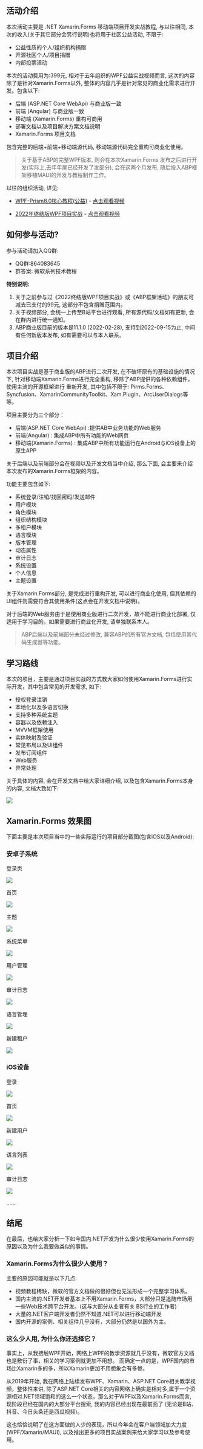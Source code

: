 ## 活动介绍

本次活动主要是 .NET Xamarin.Forms 移动端项目开发实战教程, 与以往相同, 本次的收入(关于其它部分会另行说明)也将用于社区公益活动, 不限于:

- 公益性质的个人/组织机构捐赠
- 开源社区个人/项目捐赠
- 内部投票活动

本次的活动费用为:399元, 相对于去年组织的WPF公益实战视频而言, 这次的内容除了是针对Xamarin.Forms以外, 整体的内容几乎是针对常见的商业化需求进行开发。包含以下:

- 后端 (ASP.NET Core WebApi) 与商业版一致
- 前端 (Angular) 与商业版一致
- 移动端 (Xamarin.Forms) 重构可商用
- 部署文档以及项目解决方案文档说明
- Xamarin.Forms 项目文档

包含完整的后端+前端+移动端源代码, 移动端源代码完全重构可商业化使用。

>关于基于ABP的完整WPF版本, 则会在本次Xamarin.Forms 发布之后进行开发(实际上,去年年尾已经开发了发部分), 会在这两个月发布, 随后投入ABP框架移植MAUI的开发与教程制作工作。

以往的组织活动, 详见:

- [WPF-Prism8.0核心教程(公益)](https://www.cnblogs.com/zh7791/p/14140920.html) - [点击观看视频](https://www.bilibili.com/video/BV1Ei4y1F7du?spm_id_from=333.999.0.0)

- [2022年终结版WPF项目实战](https://www.cnblogs.com/zh7791/p/15754663.html) - [点击观看视频](https://www.bilibili.com/video/BV1n3411x7VW?spm_id_from=333.999.0.0)

## 如何参与活动?

参与活动请加入QQ群:

- QQ群:864083645
- 群答案: 微软系列技术教程

**特别说明:**

1. 关于之前参与过《2022终结版WPF项目实战》或《ABP框架活动》的朋友可减去已支付的99元, 这部分不包含捐赠范围内。
2. 关于视频部分, 会统一上传至B站平台进行观看, 所有源代码/文档如有更新, 会在群内进行统一通知。
3. ABP商业版目前的版本是11.1.0 (2022-02-28), 支持到2022-09-15为止, 中间有任何新版本发布, 如有需要可以与本人联系。

## 项目介绍

本次项目实战是基于商业版的ABP进行二次开发, 在不破坏原有的基础设施的情况下, 针对移动端Xamarin.Forms进行完全重构, 移除了ABP提供的各种依赖组件，使用主流的开源框架进行
重新开发, 其中包括不限于: Pirms.Forms、Syncfusion、XamarinCommunityToolkit、Xam.Plugin、ArcUserDialogs等等。

项目主要分为三个部分：

- 后端(ASP.NET Core WebApi) :提供AB中业务功能的Web服务
- 前端(Angular) : 集成ABP中所有功能的Web网页
- 移动端(Xamarin.Forms) : 集成ABP中所有功能运行在Android与iOS设备上的原生APP

关于后端以及前端部分会在视频以及开发文档当中介绍, 那么下面, 会主要来介绍本次发布的Xamarin.Forms框架的内容。

功能主要包含如下:

- 系统登录/注销/找回密码/发送邮件
- 用户模块
- 角色模块
- 组织结构模块
- 多租户模块
- 语言模块
- 版本管理
- 动态属性
- 审计日志
- 系统设置
- 个人信息
- 主题设置

关于Xamarin.Forms部分, 是完成进行重构开发, 可以进行商业化使用, 但其依赖的UI组件则需要符合其使用条件(这点会在开发文档中说明)。

对于后端的Web服务由于是使用商业版进行二次开发，故不能进行商业化部署, 仅适用于学习目的。如果需要进行商业化开发, 请单独联系本人。

>ABP后端以及前端部分未经过修改, 兼容ABP的所有官方文档, 包括使用其代码生成器等功能。

## 学习路线

本次的项目，主要是通过项目实战的方式教大家如何使用Xamarin.Forms进行实际开发，其中包含常见的开发需求, 如下:

- 授权登录注销
- 本地化以及多语言切换
- 支持多种系统主题
- 容器以及依赖注入
- MVVM框架使用
- 实体映射及验证
- 常见布局以及UI组件
- 发布订阅组件
- Web服务
- 异常处理

关于具体的内容, 会在开发文档中给大家详细介绍, 以及包含Xamarin.Forms本身的内容, 文档大致如下:

![](https://img1.dotnet9.com/2022/04/1301.png)

## Xamarin.Forms 效果图

下面主要是本次项目当中的一些实际运行的项目部分截图(包含iOS以及Android):

### 安卓子系统

登录页

![](https://img1.dotnet9.com/2022/04/1302.png)

首页

![](https://img1.dotnet9.com/2022/04/1303.png)

主题

![](https://img1.dotnet9.com/2022/04/1304.png)

系统菜单

![](https://img1.dotnet9.com/2022/04/1305.png)

用户管理

![](https://img1.dotnet9.com/2022/04/1306.png)

审计日志

![](https://img1.dotnet9.com/2022/04/1307.png)

语言管理

![](https://img1.dotnet9.com/2022/04/1308.png)

新建租户

![](https://img1.dotnet9.com/2022/04/1309.png)

### iOS设备

登录

![](https://img1.dotnet9.com/2022/04/1310.jpg)

首页

![](https://img1.dotnet9.com/2022/04/1311.jpg)

新建用户

![](https://img1.dotnet9.com/2022/04/1312.jpg)

语言列表

![](https://img1.dotnet9.com/2022/04/1313.jpg)

审计日志

![](https://img1.dotnet9.com/2022/04/1314.jpg)

......

## 结尾

在最后，也给大家分析一下如今国内.NET开发为什么很少使用Xamarin.Forms的原因以及为什么我要做类似的事情。

### Xamarin.Forms为什么很少人使用？

主要的原因可能就是以下几点:

- 视频教程稀缺，微软的官方文档做的很好但也无法形成一个完整学习体系。
- 国内主流的.NET开发者基本上不用Xamarin.Forms，大部分只是追随市场用一些Web技术跨平台开发。(这与大部分从业者有关 BS行业的工作者)
- 大量的.NET客户端开发者仍然不知道.NET可以进行移动端开发
- 国内开源的案例、相关组件几乎没有，大部分仍然是以国外为主。

### 这么少人用, 为什么你还选择它？

事实上，从我接触WPF开始，网络上WPF的教学资源就几乎没有，微软官方文档也是敷衍了事，相关的学习案例就更加不用想。
而确定一点的是，WPF国内的市场比Xamarin多的多，所以Xamarin更加不用想象会有多惨。

从2019年开始, 我在网络上陆续发布WPF、Xamarin、ASP.NET Core相关教学视频，整体性来讲, 除了ASP.NET Core相关的内容网络上确实是相对多,属于一个资源相对.NET领域饱和的这么一个状态，那么对于WPF以及Xamarin.Forms而言, 现阶段已经在国内的大部分平台搜索, 我的内容已经出现在最前面了 (无论是B站、抖音、今日头条还是西瓜视频)。

这也恰恰说明了在这方面做的人少的表现，所以今年会在客户端领域加大力度 (WPF/Xamarin/MAUI), 以及推出更多的项目实战案例来给大家学习以及参考使用。